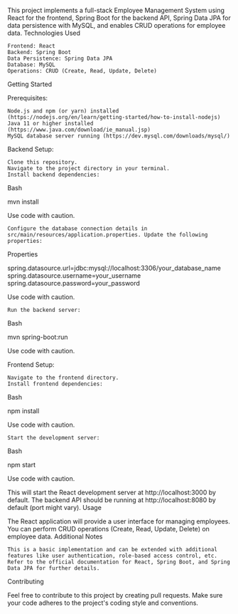 This project implements a full-stack Employee Management System using React for the frontend, Spring Boot for the backend API, Spring Data JPA for data persistence with MySQL, and enables CRUD operations for employee data.
Technologies Used

    Frontend: React
    Backend: Spring Boot
    Data Persistence: Spring Data JPA
    Database: MySQL
    Operations: CRUD (Create, Read, Update, Delete)

Getting Started

Prerequisites:

    Node.js and npm (or yarn) installed (https://nodejs.org/en/learn/getting-started/how-to-install-nodejs)
    Java 11 or higher installed (https://www.java.com/download/ie_manual.jsp)
    MySQL database server running (https://dev.mysql.com/downloads/mysql/)

Backend Setup:

    Clone this repository.
    Navigate to the project directory in your terminal.
    Install backend dependencies:

Bash

mvn install

Use code with caution.

    Configure the database connection details in src/main/resources/application.properties. Update the following properties:

Properties

spring.datasource.url=jdbc:mysql://localhost:3306/your_database_name
spring.datasource.username=your_username
spring.datasource.password=your_password

Use code with caution.

    Run the backend server:

Bash

mvn spring-boot:run

Use code with caution.

Frontend Setup:

    Navigate to the frontend directory.
    Install frontend dependencies:

Bash

npm install

Use code with caution.

    Start the development server:

Bash

npm start

Use code with caution.

This will start the React development server at http://localhost:3000 by default. The backend API should be running at http://localhost:8080 by default (port might vary).
Usage

The React application will provide a user interface for managing employees. You can perform CRUD operations (Create, Read, Update, Delete) on employee data.
Additional Notes

    This is a basic implementation and can be extended with additional features like user authentication, role-based access control, etc.
    Refer to the official documentation for React, Spring Boot, and Spring Data JPA for further details.

Contributing

Feel free to contribute to this project by creating pull requests. Make sure your code adheres to the project's coding style and conventions.
